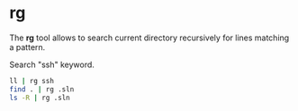 # rg

The **rg** tool allows to search current directory recursively for lines matching a pattern.

Search "ssh" keyword.

```sh
ll | rg ssh
find . | rg .sln
ls -R | rg .sln
```
